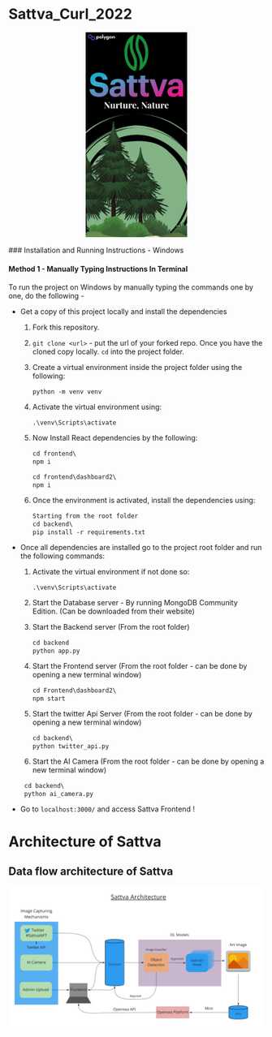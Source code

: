 # Sattva_Curl_2022
<p align="center">
  <img src="images/Sattva_logo.png" alt="logo" style="width: 200px" />
</p>
### Installation and Running Instructions - Windows

#### Method 1 - Manually Typing Instructions In Terminal

To run the project on Windows by manually typing the commands one by one, do the following - 

* Get a copy of this project locally and install the dependencies

  1. Fork this repository.

  2. `git clone <url>` - put the url of your forked repo. Once you have the cloned copy locally. `cd` into the project folder.

  3. Create a virtual environment inside the project folder using the following:

     ```shell
     python -m venv venv
     ```

  4. Activate the virtual environment using:

     ```shell
     .\venv\Scripts\activate
     ```

  5. Now Install React dependencies by the following:

     ```shell
     cd frontend\
     npm i
     ```
     ```shell
     cd frontend\dashboard2\
     npm i
     ```

  6. Once the environment is activated, install the dependencies using:

     ```
     Starting from the root folder
     cd backend\
     pip install -r requirements.txt
     ```

* Once all dependencies are installed go to the project root folder and run the following commands:

  1. Activate the virtual environment if not done so:

     ```shell
     .\venv\Scripts\activate
     ```

  2. Start the Database server - By running MongoDB Community Edition. (Can be downloaded from their website)

  3. Start the Backend server (From the root folder)

     ```shell
     cd backend
     python app.py
     ```

  4. Start the Frontend server (From the root folder - can be done by opening a new terminal window)

     ```shell
     cd Frontend\dashboard2\
     npm start
     ```
     
  5. Start the twitter Api Server (From the root folder - can be done by opening a new terminal window)
     ```shell
     cd backend\
     python twitter_api.py
     ```
  6. Start the AI Camera (From the root folder - can be done by opening a new terminal window)
    ```shell
     cd backend\
     python ai_camera.py
     ```
  
* Go to `localhost:3000/` and access Sattva Frontend !

# Architecture of Sattva <a id='BLOCKS'></a>

## Data flow architecture of Sattva
<p align="center">
  <img src="images/Sattva_data_flow_architecture.jpg" alt="data_flow"  />
</p>

